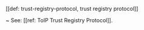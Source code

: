 [[def: trust-registry-protocol, trust registry protocol]]

~ See: [[ref: ToIP Trust Registry Protocol]].
